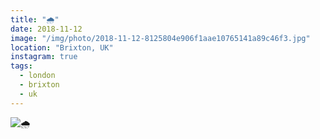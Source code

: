 ```yaml
---
title: "🌧"
date: 2018-11-12
image: "/img/photo/2018-11-12-8125804e906f1aae10765141a89c46f3.jpg"
location: "Brixton, UK"
instagram: true
tags:
  - london
  - brixton
  - uk
---
```


![🌧](/img/photo/2018-11-12-8125804e906f1aae10765141a89c46f3.jpg)
